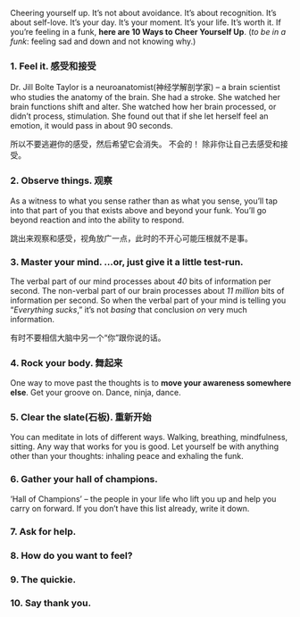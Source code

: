 Cheering yourself up. It’s not about avoidance. It’s about recognition. It’s about self-love. It’s your day. It’s your moment. It’s your life. It’s worth it.
If you’re feeling in a funk, **here are 10 Ways to Cheer Yourself Up**.
(*to be in a funk*:  feeling sad and down and not knowing why.)

### 1. Feel it.  感受和接受
Dr. Jill Bolte Taylor is a neuroanatomist(神经学解剖学家) – a brain scientist who studies the anatomy of the brain. 
She had a stroke. She watched her brain functions shift and alter. She watched how her brain processed, or didn’t process, stimulation. She found out that if she let herself feel an emotion, it would pass in about 90 seconds. 

所以不要逃避你的感受，然后希望它会消失。
不会的！
除非你让自己去感受和接受。 

### 2. Observe things. 观察
As a witness to what you sense rather than as what you sense, you’ll tap into that part of you that exists above and beyond your funk. You’ll go beyond reaction and into the ability to respond.

跳出来观察和感受，视角放广一点，此时的不开心可能压根就不是事。

### 3.  **Master** your mind. …or, just give it a little test-run.
The verbal part of our mind processes about *40* bits of information per second. 
The non-verbal part of our brain processes about *11 million* bits of information per second. 
So when the verbal part of your mind is telling you “*Everything sucks*,” it’s not *basing* that conclusion *on* very much information. 

有时不要相信大脑中另一个“你”跟你说的话。

### 4. Rock your body. 舞起来
One way to move past the thoughts is to **move your awareness somewhere else**. Get your groove on. Dance, ninja, dance. 

### 5. Clear the slate(石板). 重新开始
You can meditate in lots of different ways. Walking, breathing, mindfulness, sitting. Any way that works for you is good. Let yourself be with anything other than your thoughts: inhaling peace and exhaling the funk.

### 6. Gather your hall of champions.
‘Hall of Champions’ – the people in your life who lift you up and help you carry on forward. 
If you don’t have this list already, write it down. 

###  7. Ask for help.
###  8. How do you want to feel?
### 9. The quickie.
### 10. Say thank you.
